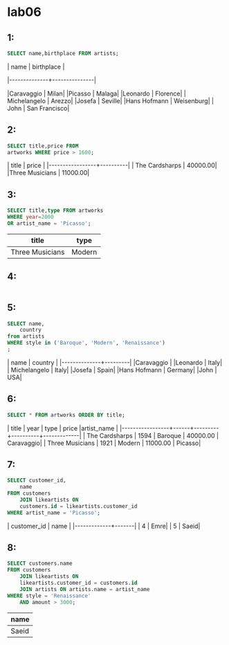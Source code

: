 # lab06

## 1:

```sql
SELECT name,birthplace FROM artists;
```
|     name     |  birthplace   |

|--------------+---------------|

|Caravaggio   | Milan|
|Picasso      | Malaga|
|Leonardo     | Florence|
| Michelangelo | Arezzo|
|Josefa       | Seville|
|Hans Hofmann | Weisenburg|
| John         | San Francisco|

 
## 2:

```sql
SELECT title,price FROM 
artworks WHERE price > 1600;
```

|  title      |  price   |
|-----------------+----------|
| The Cardsharps  | 40000.00|
|Three Musicians | 11000.00|
 
## 3:

```sql
SELECT title,type FROM artworks 
WHERE year=2000 
OR artist_name = 'Picasso';
```
|       title      |  type  |
|-----------------|--------|
| Three Musicians | Modern|

## 4:

```sql

```
## 5:

```sql
SELECT name,
    country
from artists
WHERE style in ('Baroque', 'Modern', 'Renaissance')
;
``` 
|    name     | country |
|--------------+---------|
|Caravaggio   | 
|Leonardo     | Italy|
| Michelangelo | Italy|
|Josefa       | Spain|
|Hans Hofmann | Germany|
|John         | USA|

## 6:

```sql
SELECT * FROM artworks ORDER BY title;
```
|      title      | year |  type   |  price   |artist_name |
|-----------------+------+---------+----------+-------------|
| The Cardsharps  | 1594 | Baroque | 40000.00 | Caravaggio|
| Three Musicians | 1921 | Modern  | 11000.00 | Picasso|
## 7:

```sql
SELECT customer_id,
    name
FROM customers
    JOIN likeartists ON 
    customers.id = likeartists.customer_id
WHERE artist_name = 'Picasso';
```
| customer_id | name  |
|-------------+-------|
|       4     | Emre|
|  5          | Saeid|

## 8:

```sql
SELECT customers.name
FROM customers
    JOIN likeartists ON 
    likeartists.customer_id = customers.id
    JOIN artists ON artists.name = artist_name
WHERE style = 'Renaissance'
    AND amount > 3000;
```
| name  |
|-------|
| Saeid|
